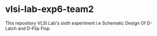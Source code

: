# vlsi-lab-exp6-team2
This repository VLSI Lab's sixth experiment i.e Schematic Design Of D-Latch and D-Flip Flop

